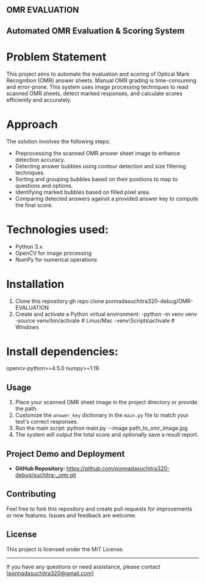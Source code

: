 ## OMR EVALUATION
## Automated OMR Evaluation & Scoring System

# Problem Statement
This project aims to automate the evaluation and scoring of Optical Mark Recognition (OMR) answer sheets. Manual OMR grading is time-consuming and error-prone. This system uses image processing techniques to read scanned OMR sheets, detect marked responses, and calculate scores efficiently and accurately.

# Approach
The solution involves the following steps:
- Preprocessing the scanned OMR answer sheet image to enhance detection accuracy.
- Detecting answer bubbles using contour detection and size filtering techniques.
- Sorting and grouping bubbles based on their positions to map to questions and options.
- Identifying marked bubbles based on filled pixel area.
- Comparing detected answers against a provided answer key to compute the final score.

# Technologies used:
- Python 3.x
- OpenCV for image processing 
- NumPy for numerical operations

# Installation
1. Clone this repository:gh repo clone ponnadasuchitra320-debug/OMR-EVALUATION 
2. Create and activate a Python virtual environment:
-python -m venv venv
-source venv/bin/activate # Linux/Mac
-venv\Scripts\activate # Windows

# Install dependencies:
opencv-python>=4.5.0
numpy>=1.19.

## Usage
1. Place your scanned OMR sheet image in the project directory or provide the path.
2. Customize the `answer_key` dictionary in the `main.py` file to match your test's correct responses.
3. Run the main script:
python main.py --image path_to_omr_image.jpg
4. The system will output the total score and optionally save a result report.

## Project Demo and Deployment
- **GitHub Repository:**  https://github.com/ponnadasuchitra320-debug/suchitra-_omr.git 

## Contributing
Feel free to fork this repository and create pull requests for improvements or new features. Issues and feedback are welcome.

## License
This project is licensed under the MIT License.

---

If you have any questions or need assistance, please contact [ponnadasuchitra320@gmail.com]


